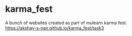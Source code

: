 # karma_fest
A bunch of websites created as part of mulearn karma fest.
<br>
https://akshay-s-nair.github.io/karma_fest/task3
